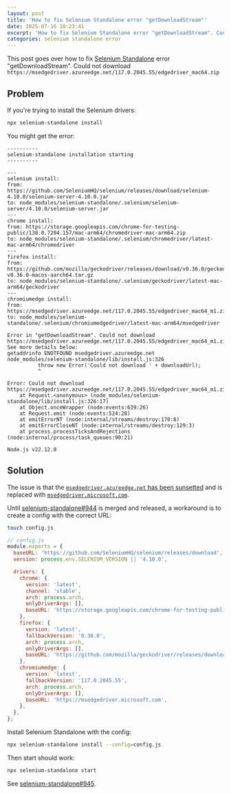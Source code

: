 ```yaml
---
layout: post
title: 'How to fix Selenium Standalone error "getDownloadStream"'
date: 2025-07-16 18:23:41
excerpt: 'How to fix Selenium Standalone error "getDownloadStream". Could not download https://msedgedriver.azureedge.net/117.0.2045.55/edgedriver_mac64.zip'
categories: selenium standalone error
---
```


This post goes over how to fix [Selenium Standalone](https://github.com/webdriverio/selenium-standalone) error "getDownloadStream". Could not download `https://msedgedriver.azureedge.net/117.0.2045.55/edgedriver_mac64.zip`

## Problem

If you're trying to install the Selenium drivers:

```sh
npx selenium-standalone install
```

You might get the error:

```
----------
selenium-standalone installation starting
----------

---
selenium install:
from: https://github.com/SeleniumHQ/selenium/releases/download/selenium-4.10.0/selenium-server-4.10.0.jar
to: node_modules/selenium-standalone/.selenium/selenium-server/4.10.0/selenium-server.jar
---
chrome install:
from: https://storage.googleapis.com/chrome-for-testing-public/138.0.7204.157/mac-arm64/chromedriver-mac-arm64.zip
to: node_modules/selenium-standalone/.selenium/chromedriver/latest-mac-arm64/chromedriver
---
firefox install:
from: https://github.com/mozilla/geckodriver/releases/download/v0.36.0/geckodriver-v0.36.0-macos-aarch64.tar.gz
to: node_modules/selenium-standalone/.selenium/geckodriver/latest-mac-arm64/geckodriver
---
chromiumedge install:
from: https://msedgedriver.azureedge.net/117.0.2045.55/edgedriver_mac64_m1.zip
to: node_modules/selenium-standalone/.selenium/chromiumedgedriver/latest-mac-arm64/msedgedriver

Error in "getDownloadStream". Could not download https://msedgedriver.azureedge.net/117.0.2045.55/edgedriver_mac64_m1.zip
See more details below:
getaddrinfo ENOTFOUND msedgedriver.azureedge.net
node_modules/selenium-standalone/lib/install.js:326
          throw new Error('Could not download ' + downloadUrl);
          ^

Error: Could not download https://msedgedriver.azureedge.net/117.0.2045.55/edgedriver_mac64_m1.zip
    at Request.<anonymous> (node_modules/selenium-standalone/lib/install.js:326:17)
    at Object.onceWrapper (node:events:639:26)
    at Request.emit (node:events:524:28)
    at emitErrorNT (node:internal/streams/destroy:170:8)
    at emitErrorCloseNT (node:internal/streams/destroy:129:3)
    at process.processTicksAndRejections (node:internal/process/task_queues:90:21)

Node.js v22.12.0
```

## Solution

The issue is that the [`msedgedriver.azureedge.net` has been sunsetted](https://github.com/SeleniumHQ/selenium/issues/15024) and is replaced with [`msedgedriver.microsoft.com`](https://github.com/SeleniumHQ/selenium/issues/16063).

Until [selenium-standalone#944](https://github.com/webdriverio/selenium-standalone/pull/944) is merged and released, a workaround is to create a config with the correct URL:

```sh
touch config.js
```

```js
// config.js
module.exports = {
  baseURL: 'https://github.com/SeleniumHQ/selenium/releases/download',
  version: process.env.SELENIUM_VERSION || '4.10.0',

  drivers: {
    chrome: {
      version: 'latest',
      channel: 'stable',
      arch: process.arch,
      onlyDriverArgs: [],
      baseURL: 'https://storage.googleapis.com/chrome-for-testing-public',
    },
    firefox: {
      version: 'latest',
      fallbackVersion: '0.30.0',
      arch: process.arch,
      onlyDriverArgs: [],
      baseURL: 'https://github.com/mozilla/geckodriver/releases/download',
    },
    chromiumedge: {
      version: 'latest',
      fallbackVersion: '117.0.2045.55',
      arch: process.arch,
      onlyDriverArgs: [],
      baseURL: 'https://msedgedriver.microsoft.com',
    },
  },
};
```

Install Selenium Standalone with the config:

```sh
npx selenium-standalone install --config=config.js
```

Then start should work:

```sh
npx selenium-standalone start
```

See [selenium-standalone#945](https://github.com/webdriverio/selenium-standalone/issues/945).
